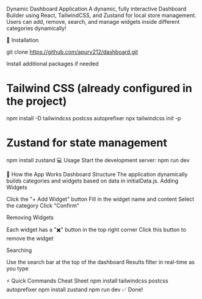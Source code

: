 Dynamic Dashboard Application
A dynamic, fully interactive Dashboard Builder using React, TailwindCSS, and Zustand for local store management.
Users can add, remove, search, and manage widgets inside different categories dynamically!

🔧 Installation

git clone https://github.com/apurv212/dashboard.git


Install additional packages if needed

# Tailwind CSS (already configured in the project)
npm install -D tailwindcss postcss autoprefixer
npx tailwindcss init -p

# Zustand for state management
npm install zustand
💻 Usage
Start the development server:
npm run dev

💠 How the App Works
Dashboard Structure
The application dynamically builds categories and widgets based on data in initialData.js.
Adding Widgets

Click the "+ Add Widget" button
Fill in the widget name and content
Select the category
Click "Confirm"

Removing Widgets

Each widget has a "✖️" button in the top right corner
Click this button to remove the widget

Searching

Use the search bar at the top of the dashboard
Results filter in real-time as you type

⚡ Quick Commands Cheat Sheet
npm install tailwindcss postcss autoprefixer
npm install zustand
npm run dev
✅ Done!
